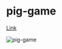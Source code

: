 # pig-game

[Link](https://piggame-v2.netlify.app/)

![pig-game](https://user-images.githubusercontent.com/71316063/160800691-b74b0cb7-e69b-4d6d-a6cd-b396344429b0.jpg)
